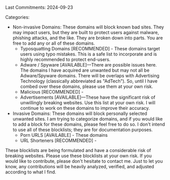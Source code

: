 
Last Commitments: 2024-09-23

Categories:
  * Non-invasive Domains: These domains will block known bad sites. They may impact users, but they are built to protect users against malware, phishing attacks, and the like. They are broken down into parts. You are free to add any or all of these domains.
      - Typosquatting Domains [RECOMMENDED] - These domains target users using typo mistakes. This is a safe list to incorporate and is highly recommended to protect end-users.
      - Adware / Spyware [AVAILABLE]—There are possible issues here. The domains I have acquired are unwanted but may not all be Adware/Spyware domains. There will be overlaps with Advertising Technology (classically abbreviated as "AdTech"). So, until I have combed over these domains, please use them at your own risk.
      - Malicious [RECOMMENDED] -
      - Advertisements [AVAILABLE]—These have the significant risk of unwillingly breaking websites. Use this list at your own risk. I will continue to work on these domains to improve their accuracy.
  * Invasive Domains: These domains will block personally selected unwanted sites. I am trying to categorize domains, and if you would like to add a block for these domains, please feel free to do so. I don't intend to use all of these blocklists; they are for documentation purposes.
      - Porn URLS [AVAILABLE] - These domains
      - URL Shorteners [RECOMMENDED] - 

These blocklists are being formulated and have a considerable risk of breaking websites. Please use these blocklists at your own risk. If you would like to contribute, please don't hesitate to contact me. Just to let you know, any contributions will be heavily analyzed, verified, and adjusted according to what I find.
